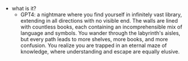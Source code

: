   * what is it?
    * GPT4: a nightmare where you find yourself in infinitely vast library, extending in all directions with no visible end. The walls are lined with countless books, each containing an incomprehensible mix of language and symbols. You wander through the labyrinth's aisles, but every path leads to more shelves, more books, and more confusion. You realize you are trapped in an eternal maze of knowledge, where understanding and escape are equally elusive.